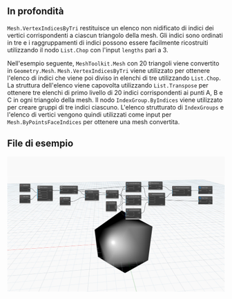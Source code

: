 ## In profondità
`Mesh.VertexIndicesByTri` restituisce un elenco non nidificato di indici dei vertici corrispondenti a ciascun triangolo della mesh. Gli indici sono ordinati in tre e i raggruppamenti di indici possono essere facilmente ricostruiti utilizzando il nodo `List.Chop` con l'input `lengths` pari a 3.

Nell'esempio seguente, `MeshToolkit.Mesh` con 20 triangoli viene convertito in `Geometry.Mesh`. `Mesh.VertexIndicesByTri` viene utilizzato per ottenere l'elenco di indici che viene poi diviso in elenchi di tre utilizzando `List.Chop`. La struttura dell'elenco viene capovolta utilizzando `List.Transpose` per ottenere tre elenchi di primo livello di 20 indici corrispondenti ai punti A, B e C in ogni triangolo della mesh. Il nodo `IndexGroup.ByIndices` viene utilizzato per creare gruppi di tre indici ciascuno. L'elenco strutturato di `IndexGroups` e l'elenco di vertici vengono quindi utilizzati come input per `Mesh.ByPointsFaceIndices` per ottenere una mesh convertita.

## File di esempio

![Example](./Autodesk.DesignScript.Geometry.Mesh.VertexIndicesByTri_img.jpg)
